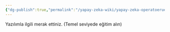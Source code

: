 ```yaml
---
{"dg-publish":true,"permalink":"/yapay-zeka-wiki/yapay-zeka-operatoerue-her-seyden-biraz-bilmelidir/"}
---
```


Yazılımla ilgili merak ettiniz. (Temel seviyede eğitim alın)
